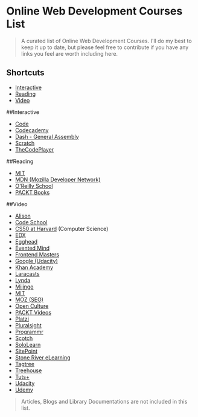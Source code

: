 Online Web Development Courses List
====================

> A curated list of Online Web Development Courses. I'll do my best to keep it up to date, but please feel free to contribute if you have any links you feel are worth including here.

Shortcuts
-----------------
* [Interactive](#interactive)
* [Reading](#reading)
* [Video](#video)


##Interactive
* [Code](http://code.org/)
* [Codecademy](http://www.codecademy.com/)
* [Dash - General Assembly](https://dash.generalassemb.ly/)
* [Scratch](https://scratch.mit.edu/)
* [TheCodePlayer](http://thecodeplayer.com/)

##Reading
* [MIT](http://ocw.mit.edu/courses/electrical-engineering-and-computer-science/)
* [MDN (Mozilla Developer Network)](https://developer.mozilla.org/en-US/)
* [O'Reilly School](http://www.oreillyschool.com/browse-by-subject)
* [PACKT Books](https://www.packtpub.com/all-books)


##Video
* [Alison](https://alison.com/learn/programming)
* [Code School](http://www.codeschool.com/courses/)
* [CS50 at Harvard](https://cs50.harvard.edu/weeks) (Computer Science)
* [EDX](https://www.edx.org/course/subject/computer-science)
* [Egghead](http://egghead.io/)
* [Evented Mind](https://www.eventedmind.com/)
* [Frontend Masters](http://frontendmasters.com/)
* [Google (Udacity)](http://www.udacity.com/google)
* [Khan Academy](http://www.khanacademy.org/computing)
* [Laracasts](https://laracasts.com/)
* [Lynda](http://www.lynda.com/)
* [Mijingo](https://mijingo.com)
* [MIT](http://ocw.mit.edu/courses/electrical-engineering-and-computer-science/)
* [MOZ (SEO)](https://moz.com/academy)
* [Open Culture](http://www.openculture.com/freeonlinecourses)
* [PACKT Videos](https://www.packtpub.com/videos)
* [Platzi](https://courses.platzi.com/)
* [Pluralsight](http://www.pluralsight.com/)
* [Programmr](http://www.programmr.com/)
* [Scotch](https://school.scotch.io/courses)
* [SoloLearn](http://www.sololearn.com/)
* [SitePoint](http://www.sitepoint.com/)
* [Stone River eLearning](http://stoneriverelearning.com/)
* [Tagtree](http://tagtree.tv)
* [Treehouse](http://teamtreehouse.com)
* [Tuts+](http://tutsplus.com/courses)
* [Udacity](http://www.udacity.com/)
* [Udemy](http://www.udemy.com/)

> Articles, Blogs and Library Documentations are not included in this list.


